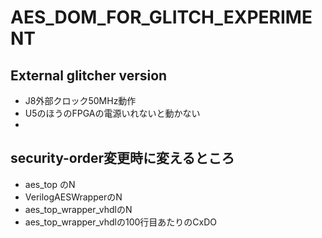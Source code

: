 # AES_DOM_FOR_GLITCH_EXPERIMENT

## External glitcher version
- J8外部クロック50MHz動作
- U5のほうのFPGAの電源いれないと動かない
- 


## security-order変更時に変えるところ

- aes_top のN
- VerilogAESWrapperのN
- aes_top_wrapper_vhdlのN
- aes_top_wrapper_vhdlの100行目あたりのCxDO
